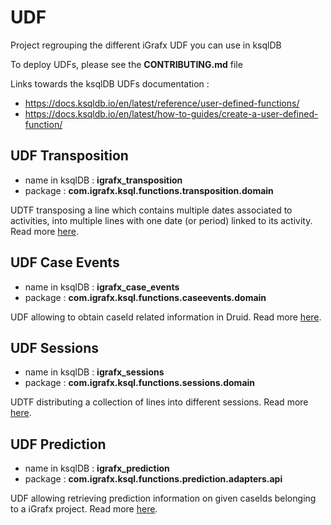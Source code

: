 # UDF

Project regrouping the different iGrafx UDF you can use in ksqlDB

To deploy UDFs, please see the **CONTRIBUTING.md** file

Links towards the ksqlDB UDFs documentation :

* https://docs.ksqldb.io/en/latest/reference/user-defined-functions/
* https://docs.ksqldb.io/en/latest/how-to-guides/create-a-user-defined-function/

## UDF Transposition

* name in ksqlDB : **igrafx_transposition**
* package : **com.igrafx.ksql.functions.transposition.domain**

UDTF transposing a line which contains multiple dates associated to activities, into multiple lines with one date (or period) linked to its activity. Read more [here](src/main/scala/com/igrafx/ksql/functions/transposition/domain/README.md).

## UDF Case Events

* name in ksqlDB : **igrafx_case_events**
* package : **com.igrafx.ksql.functions.caseevents.domain**

UDF allowing to obtain caseId related information in Druid. Read more [here](src/main/scala/com/igrafx/ksql/functions/caseevents/domain/README.md).

## UDF Sessions

* name in ksqlDB : **igrafx_sessions**
* package : **com.igrafx.ksql.functions.sessions.domain**

UDTF distributing a collection of lines into different sessions. Read more [here](src/main/scala/com/igrafx/ksql/functions/sessions/domain/README.md).

## UDF Prediction

* name in ksqlDB : **igrafx_prediction**
* package : **com.igrafx.ksql.functions.prediction.adapters.api**
  
UDF allowing retrieving prediction information on given caseIds belonging to a iGrafx project. Read more [here](src/main/scala/com/igrafx/ksql/functions/prediction/README.md).
